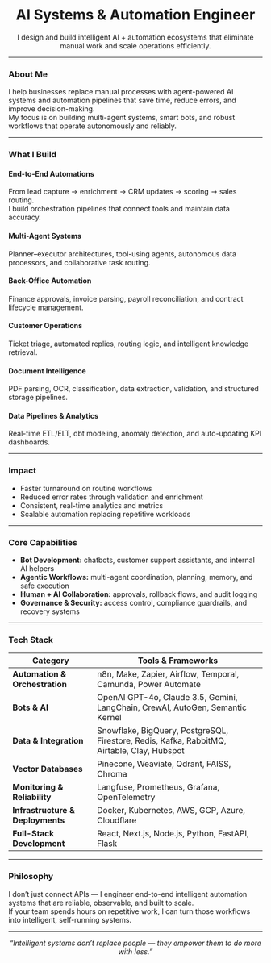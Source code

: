 <!-- 👋 Hello  👋 — I'm Serhii-->
<h1 align="center"> AI Systems & Automation Engineer</h1>

<p align="center">
I design and build intelligent AI + automation ecosystems that eliminate manual work and scale operations efficiently.
</p>

---

### About Me

I help businesses replace manual processes with agent-powered AI systems and automation pipelines that save time, reduce errors, and improve decision-making.  
My focus is on building multi-agent systems, smart bots, and robust workflows that operate autonomously and reliably.

---

### What I Build

#### End-to-End Automations  
From lead capture → enrichment → CRM updates → scoring → sales routing.  
I build orchestration pipelines that connect tools and maintain data accuracy.

#### Multi-Agent Systems  
Planner–executor architectures, tool-using agents, autonomous data processors, and collaborative task routing.

#### Back-Office Automation  
Finance approvals, invoice parsing, payroll reconciliation, and contract lifecycle management.

#### Customer Operations  
Ticket triage, automated replies, routing logic, and intelligent knowledge retrieval.

#### Document Intelligence  
PDF parsing, OCR, classification, data extraction, validation, and structured storage pipelines.

#### Data Pipelines & Analytics  
Real-time ETL/ELT, dbt modeling, anomaly detection, and auto-updating KPI dashboards.

---

### Impact

- Faster turnaround on routine workflows  
- Reduced error rates through validation and enrichment  
- Consistent, real-time analytics and metrics  
- Scalable automation replacing repetitive workloads  

---

### Core Capabilities

- **Bot Development:** chatbots, customer support assistants, and internal AI helpers  
- **Agentic Workflows:** multi-agent coordination, planning, memory, and safe execution  
- **Human + AI Collaboration:** approvals, rollback flows, and audit logging  
- **Governance & Security:** access control, compliance guardrails, and recovery systems  

---

### Tech Stack

| Category | Tools & Frameworks |
|-----------|-------------------|
| **Automation & Orchestration** | n8n, Make, Zapier, Airflow, Temporal, Camunda, Power Automate |
| **Bots & AI** | OpenAI GPT-4o, Claude 3.5, Gemini, LangChain, CrewAI, AutoGen, Semantic Kernel |
| **Data & Integration** | Snowflake, BigQuery, PostgreSQL, Firestore, Redis, Kafka, RabbitMQ, Airtable, Clay, Hubspot |
| **Vector Databases** | Pinecone, Weaviate, Qdrant, FAISS, Chroma |
| **Monitoring & Reliability** | Langfuse, Prometheus, Grafana, OpenTelemetry |
| **Infrastructure & Deployments** | Docker, Kubernetes, AWS, GCP, Azure, Cloudflare |
| **Full-Stack Development** | React, Next.js, Node.js, Python, FastAPI, Flask |

---

### Philosophy

I don’t just connect APIs — I engineer end-to-end intelligent automation systems that are reliable, observable, and built to scale.  
If your team spends hours on repetitive work, I can turn those workflows into intelligent, self-running systems.

---

<p align="center">
  <i>“Intelligent systems don’t replace people — they empower them to do more with less.”</i>
</p>
